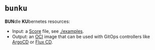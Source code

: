 # `bunku`

**BUN**dle **KU**bernetes resources:

- Input: a [Score](https://docs.score.dev) file, see [./examples](./examples).
- Output: an [OCI](https://github.com/opencontainers/image-spec/blob/main/spec.md)
  image that can be used with GitOps controllers like [ArgoCD](https://argo-cd.readthedocs.io)
  or [Flux CD](https://fluxcd.io/).
